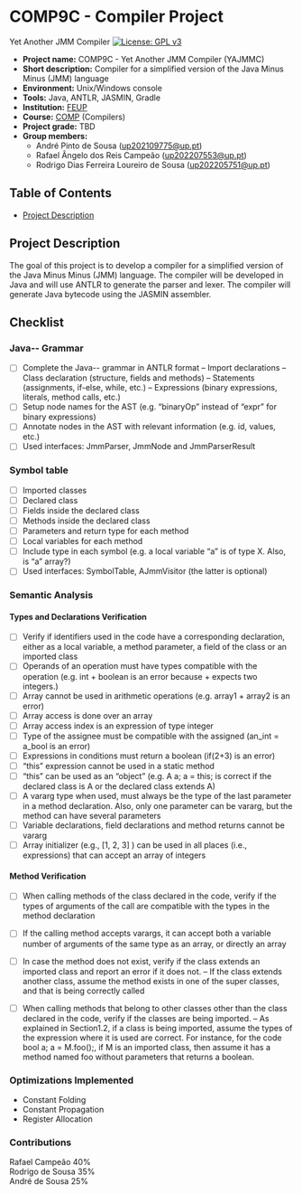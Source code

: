 # COMP9C - Compiler Project

Yet Another JMM Compiler
[![License: GPL v3](https://img.shields.io/badge/License-GPLv3-blue.svg)](https://www.gnu.org/licenses/gpl-3.0)

- **Project name:** COMP9C - Yet Another JMM Compiler (YAJMMC)
- **Short description:** Compiler for a simplified version of the Java Minus Minus (JMM) language
- **Environment:** Unix/Windows console
- **Tools:** Java, ANTLR, JASMIN, Gradle
- **Institution:** [FEUP](https://sigarra.up.pt/feup/en/web_page.Inicial)
- **Course:** [COMP](https://sigarra.up.pt/feup/pt/UCURR_GERAL.FICHA_UC_VIEW?pv_ocorrencia_id=520331) (Compilers)
- **Project grade:** TBD
- **Group members:**
    - André Pinto de Sousa (up202109775@up.pt)
    - Rafael Ângelo dos Reis Campeão (up202207553@up.pt)
    - Rodrigo Dias Ferreira Loureiro de Sousa (up202205751@up.pt)

## Table of Contents
- [Project Description](#project-description)

## Project Description
The goal of this project is to develop a compiler for a simplified version of the Java Minus Minus (JMM) language. The compiler will be developed in Java and will use ANTLR to generate the parser and lexer. The compiler will generate Java bytecode using the JASMIN assembler.

## Checklist
### Java-- Grammar
 - [ ] Complete the Java-- grammar in ANTLR format
    – Import declarations
    – Class declaration (structure, fields and methods)
    – Statements (assignments, if-else, while, etc.)
    – Expressions (binary expressions, literals, method calls, etc.)
 - [ ] Setup node names for the AST (e.g. “binaryOp” instead of “expr” for binary expressions) 
 - [ ] Annotate nodes in the AST with relevant information (e.g. id, values, etc.)
 - [ ] Used interfaces: JmmParser, JmmNode and JmmParserResult
### Symbol table
 - [ ] Imported classes 
 - [ ] Declared class
 - [ ] Fields inside the declared class
 - [ ] Methods inside the declared class
 - [ ] Parameters and return type for each method 
 - [ ] Local variables for each method
 - [ ] Include type in each symbol (e.g. a local variable “a” is of type X. Also, is “a” array?)
 - [ ] Used interfaces: SymbolTable, AJmmVisitor (the latter is optional)

### Semantic Analysis

#### Types and Declarations Verification
 - [ ] Verify if identifiers used in the code have a corresponding declaration, either as a local variable, a method parameter, a field of the class or an imported class
 - [ ] Operands of an operation must have types compatible with the operation (e.g. int + boolean is an error because + expects two integers.)
 - [ ] Array cannot be used in arithmetic operations (e.g. array1 + array2 is an error)
 - [ ] Array access is done over an array
 - [ ] Array access index is an expression of type integer
 - [ ] Type of the assignee must be compatible with the assigned (an_int = a_bool is an error)
 - [ ] Expressions in conditions must return a boolean (if(2+3) is an error)
 - [ ] “this” expression cannot be used in a static method
 - [ ] “this” can be used as an “object” (e.g. A a; a = this; is correct if the declared class is A or the declared class extends A)
 - [ ] A vararg type when used, must always be the type of the last parameter in a method declaration. Also, only one parameter can be vararg, but the method can have several parameters
 - [ ] Variable declarations, field declarations and method returns cannot be vararg
 - [ ] Array initializer (e.g., [1, 2, 3] ) can be used in all places (i.e., expressions) that can accept an array of integers
#### Method Verification
 - [ ] When calling methods of the class declared in the code, verify if the types of arguments of the call are compatible with the types in the method declaration
 - [ ] If the calling method accepts varargs, it can accept both a variable number of arguments of the same type as an array, or directly an array
 - [ ] In case the method does not exist, verify if the class extends an imported class and report an error if it does not.
    – If the class extends another class, assume the method exists in one of the super classes,
    and that is being correctly called
 - [ ] When calling methods that belong to other classes other than the class declared in the code, verify if the classes are being imported.
    – As explained in Section1.2, if a class is being imported, assume the types of the expression where it is used are correct. For instance, for the code bool a; a = M.foo();, if M is an imported class, then assume it has a method named foo without parameters that returns a boolean.


### Optimizations Implemented
- Constant Folding
- Constant Propagation
- Register Allocation


### Contributions

Rafael Campeão 40%  
Rodrigo de Sousa 35%  
André de Sousa 25%